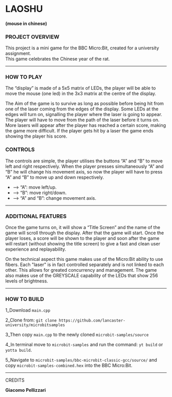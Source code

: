 # LAOSHU 
#### (mouse in chinese)

### PROJECT OVERVIEW
This project is a mini game for the BBC Micro:Bit, created for a university assignment.  
This game celebrates the Chinese year of the rat.

---

### HOW TO PLAY
The “display” is made of a 5x5 matrix of LEDs, the player will be able to move the mouse (one led) in the 3x3 matrix at the centre of the display. 

The Aim of the game is to survive as long as possible before being hit from one of the laser coming from the edges of the display. Some LEDs at the edges will turn on, signalling the player where the laser is going to appear. The player will have to move from the path of the laser before it turns on. More lasers will appear after the player has reached a certain score, making the game more difficult. If the player gets hit by a laser the game ends showing the player his score.

### CONTROLS
The controls are simple, the player utilises the buttons “A” and “B” to move left and right respectively. When the player presses simultaneously “A” and “B” he will change his movement axis, so now the player will have to press “A” and “B” to move up and down respectively. 
 * --> “A”: move left/up.
 * --> “B”: move right/down.
 * --> “A” and “B”: change movement axis.

---

### ADDITIONAL FEATURES
Once the game turns on, it will show a “Title Screen” and the name of the game will scroll through the display. After that the game will start. Once the player loses, a score will be shown to the player and soon after the game will restart (without showing the title screen) to give a fast and clean user experience and replayability.

On the technical aspect this game makes use of the Micro:Bit ability to use fibers. Each "laser" is in fact controlled separately and is not linked to each other. This allows for greated concurrency and management. The game also makes use of the GREYSCALE capability of the LEDs that show 256 levels of brightness.

---
### HOW TO BUILD

1_Download `main.cpp`

2_Clone from: `git clone https://github.com/lancaster-university/microbitsamples`

3_Then copy `main.cpp` to the newly cloned `microbit-samples/source`

4_In terminal move to `microbit-samples` and run the command: `yt build` or `yotta build`.

5_Navigate to `microbit-samples/bbc-microbit-classic-gcc/source/` and copy `microbit-samples-combined.hex` into the BBC Micro:Bit.

---
CREDITS

**Giacomo Pellizzari**

